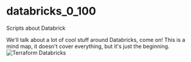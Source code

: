 # databricks_0_100
Scripts about Databrick

We'll talk about a lot of cool stuff around Databricks, come on!
This is a mind map, it doesn't cover everything, but it's just the beginning.
![Terraform Databricks](https://user-images.githubusercontent.com/69867503/194760055-794b3c2b-1179-4bbc-a12a-a75e11302ea7.jpg)
